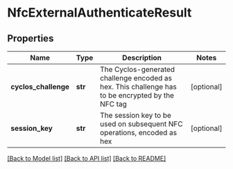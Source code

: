 # NfcExternalAuthenticateResult

## Properties
Name | Type | Description | Notes
------------ | ------------- | ------------- | -------------
**cyclos_challenge** | **str** | The Cyclos-generated challenge encoded as hex. This challenge has to be encrypted by the NFC tag  | [optional] 
**session_key** | **str** | The session key to be used on subsequent NFC operations, encoded as hex  | [optional] 

[[Back to Model list]](../README.md#documentation-for-models) [[Back to API list]](../README.md#documentation-for-api-endpoints) [[Back to README]](../README.md)


